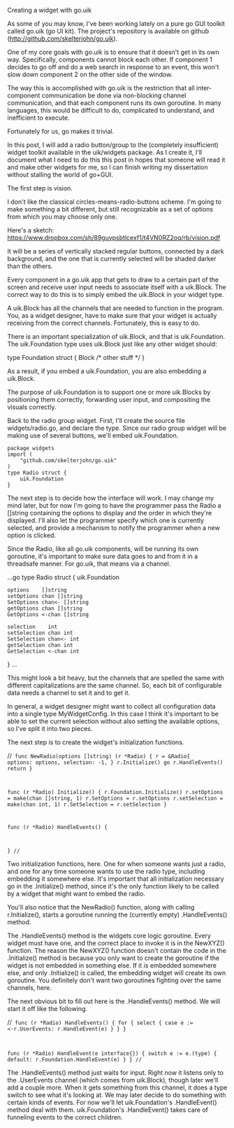 Creating a widget with go.uik

As some of you may know, I've been working lately on a pure go GUI toolkit called go.uik (go UI kit). The project's repository is available on github (http://github.com/skelterjohn/go.uik).

One of my core goals with go.uik is to ensure that it doesn't get in its own way. Specifically, components cannot block each other. If component 1 decides to go off and do a web search in response to an event, this won't slow down component 2 on the other side of the window.

The way this is accomplished with go.uik is the restriction that all inter-component communication be done via non-blocking channel communication, and that each component runs its own goroutine. In many languages, this would be difficult to do, complicated to understand, and inefficient to execute.

Fortunately for us, go makes it trivial.

In this post, I will add a radio button/group to the (completely insufficient) widget toolkit available in the uik/widgets package. As I create it, I'll document what I need to do this this post in hopes that someone will read it and make other widgets for me, so I can finish writing my dissertation without stalling the world of go+GUI.

The first step is vision.

I don't like the classical circles-means-radio-buttons scheme. I'm going to make something a bit different, but still recognizable as a set of options from which you may choose only one.

Here's a sketch: https://www.dropbox.com/sh/89guvpsbtlcexf1/t4VN0RZ2oq/rb/vision.pdf

It will be a series of vertically stacked regular buttons, connected by a dark background, and the one that is currently selected will be shaded darker than the others.

Every component in a go.uik app that gets to draw to a certain part of the screen and receive user input needs to associate itself with a uik.Block. The correct way to do this is to simply embed the uik.Block in your widget type.

A uik.Block has all the channels that are needed to function in the program. You, as a widget designer, have to make sure that your widget is actually receiving from the correct channels. Fortunately, this is easy to do.

There is an important specialization of uik.Block, and that is uik.Foundation. The uik.Foundation type uses uik.Block just like any other widget should:

type Foundation struct {
  Block
  /* other stuff */
}

As a result, if you embed a uik.Foundation, you are also embedding a uik.Block.

The purpose of uik.Foundation is to support one or more uik.Blocks by positioning them correctly, forwarding user input, and compositing the visuals correctly.

Back to the radio group widget. First, I'll create the source file widgets/radio.go, and declare the type. Since our radio group widget will be making use of several buttons, we'll embed uik.Foundation.

    package widgets
    import (
        "github.com/skelterjohn/go.uik"
    )
    type Radio struct {
        uik.Foundation
    }

The next step is to decide how the interface will work. I may change my mind later, but for now I'm going to have the programmer pass the Radio a []string containing the options to display and the order in which they're displayed. I'll also let the programmer specify which one is currently selected, and provide a mechanism to notify the programmer when a new option is clicked.

Since the Radio, like all go.uik components, will be running its own goroutine, it's important to make sure data goes to and from it in a threadsafe manner. For go.uik, that means via a channel.


...go
type Radio struct {
	uik.Foundation

	options    []string
	setOptions chan []string
	SetOptions chan<- []string
	getOptions chan []string
	GetOptions <-chan []string

	selection    int
	setSelection chan int
	SetSelection chan<- int
	getSelection chan int
	GetSelection <-chan int
}
...

This might look a bit heavy, but the channels that are spelled the same with different capitalizations are the same channel. So, each bit of configurable data needs a channel to set it and to get it.

In general, a widget designer might want to collect all configuration data into a single type MyWidgetConfig. In this case I think it's important to be able to set the current selection without also setting the available options, so I've split it into two pieces.

The next step is to create the widget's initialization functions.

//<code>
func NewRadio(options []string) (r *Radio) {
	r = &Radio{
		options:   options,
		selection: -1,
	}
	r.Initialize()
	go r.HandleEvents()
	return
}

func (r *Radio) Initialize() {
	r.Foundation.Initialize()
	r.setOptions = make(chan []string, 1)
	r.SetOptions = r.setOptions
	r.setSelection = make(chan int, 1)
	r.SetSelection = r.setSelection
}

func (r *Radio) HandleEvents() {

}
//</code>

Two initialization functions, here. One for when someone wants just a radio, and one for any time someone wants to use the radio type, including embedding it somewhere else. It's important that all initialization necessary go in the .Initialize() method, since it's the only function likely to be called by a widget that might want to embed the radio.

You'll also notice that the NewRadio() function, along with calling r.Initialize(), starts a goroutine running the (currently empty) .HandleEvents() method.

The .HandleEvents() method is the widgets core logic goroutine. Every widget must have one, and the correct place to invoke it is in the NewXYZ() function. The reason the NewXYZ() function doesn't contain the code in the .Initialize() method is because you only want to create the goroutine if the widget is not embedded in something else. If it *is* embedded somewhere else, and only .Initialize() is called, the embedding widget will create its own goroutine. You definitely don't want two goroutines fighting over the same channels, here.

The next obvious bit to fill out here is the .HandleEvents() method. We will start it off like the following.

//<code>
func (r *Radio) HandleEvents() {
	for {
		select {
		case e := <-r.UserEvents:
			r.HandleEvent(e)
		}
	}
}

func (r *Radio) HandleEvent(e interface{}) {
	switch e := e.(type) {
	default:
		r.Foundation.HandleEvent(e)
	}
}
//</code>

The .HandleEvents() method just waits for input. Right now it listens only to the .UserEvents channel (which comes from uik.Block), though later we'll add a couple more. When it gets something from this channel, it does a type switch to see what it's looking at. We may later decide to do something with certain kinds of events. For now we'll let uik.Foundation's .HandleEvent() method deal with them. uik.Foundation's .HandleEvent() takes care of funneling events to the correct children.